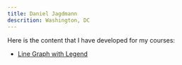 ```yaml
---
title: Daniel Jagdmann
descrition: Washington, DC
---
```


Here is the content that I have developed for my courses:

- [Line Graph with Legend](/linegraph/index.md)
